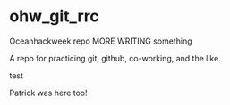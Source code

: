 # ohw_git_rrc

Oceanhackweek repo
MORE WRITING
something

A repo for practicing git, github, co-working, and the like.

test


Patrick was here too!
